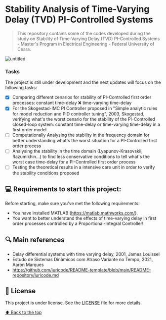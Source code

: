 # Stability Analysis of Time-Varying Delay (TVD) PI-Controlled Systems

> This repository contains some of the codes developed during the study on Stability of Time-Varying Delay (TVD) PI-Controlled Systems - Master's Program in Electrical Engineering - Federal University of Ceara.

![untitled](https://user-images.githubusercontent.com/68541168/167659169-0b171f1a-d8a5-4bd6-b183-b8cefb40e073.png)

### Tasks

The project is still under development and the next updates will focus on the following tasks:

- [x] Comparing different cenarios for stability of PI-Controlled first order processes: constant time-delay ❌ time-varying time-delay
- [x] For the Skogestad-IMC PI Controller proposed in "Simple analytic rules for model reduction and PID controller tuning", 2003, Skogestad, verifying what's the worst cenario for the stability of the PI-Controlled closed-loop system: constant time-delay or time-varying time-delay in a first order model
- [ ] Computationally Analysing the stability in the frequency domain for better understanding what's the worst situation for a PI-Controlled first order process
- [ ] Analysing the stability in the time domain (Lyapunov-Krasovskii, Razumikhin...) to find less conservative conditions to tell what's the worst case time-delay for a PI-Controlled first order process
- [ ] Testing the theoretical results in a intensive care unit in order to verify the stability conditions proposed

## 💻 Requirements to start this project:

Before starting, make sure you've met the following requirements:
* You have installed MATLAB (https://matlab.mathworks.com/).
* You want to better understand the effects of time-varying delay in first order processes controlled by a Proportional-Integral Controller!

## 🔍 Main references

* Delay differential systems with time varying delay, 2001, James Louissel
* Estudo de Sistemas Dinâmicos com Atraso Variante no Tempo, 2021, Aaron Marques
* https://github.com/iuricode/README-template/blob/main/README-repository/iuricode.md

## 📝 License

This project is under license. See the [LICENSE](LICENSE) file for more details.

[⬆ Back to the top](https://github.com/aaronmqs/TVD#stability-analysis-of-time-varying-delay-tvd-pi-controlled-systems)<br>
